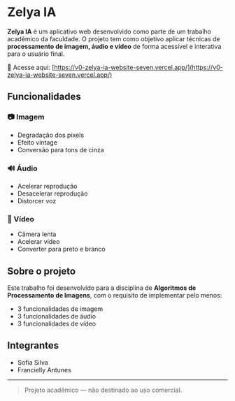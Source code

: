 # Zelya IA

**Zelya IA** é um aplicativo web desenvolvido como parte de um trabalho acadêmico da faculdade. O projeto tem como objetivo aplicar técnicas de **processamento de imagem, áudio e vídeo** de forma acessível e interativa para o usuário final.

🔗 Acesse aqui: [https://v0-zelya-ia-website-seven.vercel.app/](https://v0-zelya-ia-website-seven.vercel.app/)

## Funcionalidades

### 📷 Imagem
- Degradação dos pixels
- Efeito vintage
- Conversão para tons de cinza

### 🔊 Áudio
- Acelerar reprodução
- Desacelerar reprodução
- Distorcer voz

### 🎥 Vídeo
- Câmera lenta
- Acelerar vídeo
- Converter para preto e branco

## Sobre o projeto

Este trabalho foi desenvolvido para a disciplina de **Algoritmos de Processamento de Imagens**, com o requisito de implementar pelo menos:

- 3 funcionalidades de imagem
- 3 funcionalidades de áudio
- 3 funcionalidades de vídeo

## Integrantes

- Sofia Silva
- Francielly Antunes

---

> Projeto acadêmico — não destinado ao uso comercial.
